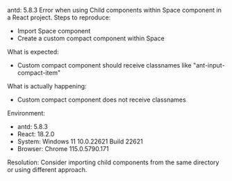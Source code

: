 antd: 5.8.3 Error when using Child components within Space component in a React project.
Steps to reproduce:

- Import Space component
- Create a custom compact component within Space

What is expected:

- Custom compact component should receive classnames like "ant-input-compact-item"

What is actually happening:

- Custom compact component does not receive classnames

Environment:

- antd: 5.8.3
- React: 18.2.0
- System: Windows 11 10.0.22621 Build 22621
- Browser: Chrome 115.0.5790.171

Resolution: Consider importing child components from the same directory or using different approach.

